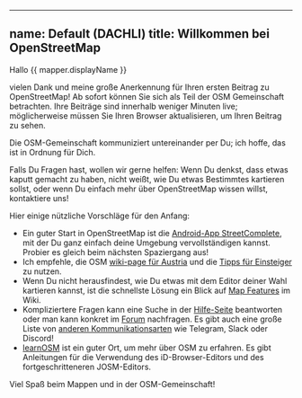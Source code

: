 
---
name: Default (DACHLI)
title: Willkommen bei OpenStreetMap
---

Hallo {{ mapper.displayName }}

vielen Dank und meine große Anerkennung für Ihren ersten Beitrag zu OpenStreetMap! Ab sofort können Sie sich als Teil der OSM Gemeinschaft betrachten. Ihre Beiträge sind innerhalb weniger Minuten live; möglicherweise müssen Sie Ihren Browser aktualisieren, um Ihren Beitrag zu sehen.

Die OSM-Gemeinschaft kommuniziert untereinander per Du; ich hoffe, das ist in Ordnung für Dich.

Falls Du Fragen hast, wollen wir gerne helfen: Wenn Du denkst, dass etwas kaputt gemacht zu haben, nicht weißt, wie Du etwas Bestimmtes kartieren sollst, oder wenn Du einfach mehr über OpenStreetMap wissen willst, kontaktiere uns!

Hier einige nützliche Vorschläge für den Anfang:

* Ein guter Start in OpenStreetMap ist die [Android-App StreetComplete](https://github.com/streetcomplete/StreetComplete#download), mit der Du ganz einfach deine Umgebung vervollständigen kannst. Probier es gleich beim nächsten Spaziergang aus!
* Ich empfehle, die OSM [wiki-page für Austria](https://wiki.openstreetmap.org/wiki/Austria) und die [Tipps für Einsteiger](https://wiki.openstreetmap.org/wiki/DE:Beginners%27_guide) zu nutzen.
* Wenn Du nicht herausfindest, wie Du etwas mit dem Editor deiner Wahl kartieren kannst, ist die schnellste Lösung ein Blick auf [Map Features](https://wiki.openstreetmap.org/wiki/DE:Map_Features) im Wiki.
* Kompliziertere Fragen kann eine Suche in der [Hilfe-Seite](https://wiki.openstreetmap.org/wiki/DE:Hilfe) beantworten oder man kann konkret im [Forum](https://forum.openstreetmap.org/viewforum.php?id=14) nachfragen. Es gibt auch eine große Liste von [anderen Kommunikationsarten](https://wiki.openstreetmap.org/wiki/Contact_channels) wie Telegram, Slack oder Discord!
* [learnOSM](https://learnosm.org/de/) ist ein guter Ort, um mehr über OSM zu erfahren. Es gibt Anleitungen für die Verwendung des iD-Browser-Editors und des fortgeschritteneren JOSM-Editors.

Viel Spaß beim Mappen und in der OSM-Gemeinschaft!